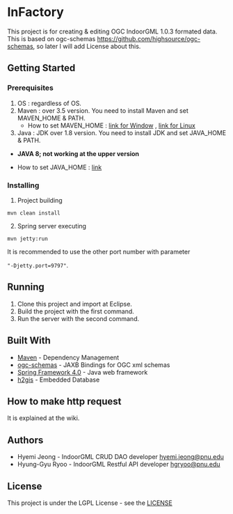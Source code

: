 # InFactory

This project is for creating & editing OGC IndoorGML 1.0.3 formated data. This is based on ogc-schemas https://github.com/highsource/ogc-schemas, so later I will add License about this. 


## Getting Started

### Prerequisites

1) OS : regardless of OS.  
2) Maven : over 3.5 version. You need to install Maven and set MAVEN_HOME & PATH.
   * How to set MAVEN_HOME : [link for Window](https://www.mkyong.com/maven/how-to-install-maven-in-windows/) , [link for Linux](https://maven.apache.org/install.html)
3) Java : JDK over 1.8 version. You need to install JDK and set JAVA_HOME & PATH.
  * **JAVA 8; not working at the upper version**
  
   * How to set JAVA_HOME : [link](https://docs.oracle.com/cd/E19182-01/820-7851/inst_cli_jdk_javahome_t/) 
   

### Installing

1) Project building

`mvn clean install`

2) Spring server executing

`mvn jetty:run` 

It is recommended to use the other port number with parameter 

`"-Djetty.port=9797"`.
   
 
## Running

1) Clone this project and import at Eclipse.
2) Build the project with the first command.
3) Run the server with the second command. 


## Built With

* [Maven](https://maven.apache.org/) - Dependency Management
* [ogc-schemas](https://github.com/highsource/ogc-schemas) - JAXB Bindings for OGC xml schemas
* [Spring Framework 4.0](https://spring.io/) - Java web framework
* [h2gis](http://www.h2gis.org/) - Embedded Database

## How to make http request

It is explained at the wiki.  


## Authors

* Hyemi Jeong - IndoorGML CRUD DAO developer hyemi.jeong@pnu.edu
* Hyung-Gyu Ryoo - IndoorGML Restful API developer hgryoo@pnu.edu

## License 

This project is under the LGPL License - see the [LICENSE](https://github.com/STEMLab/InFactory/blob/master/LICENSE)

